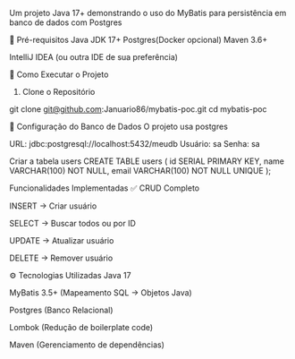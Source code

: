Um projeto Java 17+ demonstrando o uso do MyBatis para persistência em banco de dados com Postgres

📌 Pré-requisitos
Java JDK 17+
Postgres(Docker opcional)
Maven 3.6+

IntelliJ IDEA (ou outra IDE de sua preferência)

🚀 Como Executar o Projeto
1. Clone o Repositório

git clone git@github.com:Januario86/mybatis-poc.git
cd mybatis-poc

🔧 Configuração do Banco de Dados
O projeto usa postgres

URL: jdbc:postgresql://localhost:5432/meudb
Usuário: sa
Senha: sa

Criar a  tabela users 
CREATE TABLE users (
    id SERIAL PRIMARY KEY,
    name VARCHAR(100) NOT NULL,
    email VARCHAR(100) NOT NULL UNIQUE
);

 Funcionalidades Implementadas
✅ CRUD Completo

INSERT → Criar usuário

SELECT → Buscar todos ou por ID

UPDATE → Atualizar usuário

DELETE → Remover usuário

⚙️ Tecnologias Utilizadas
Java 17

MyBatis 3.5+ (Mapeamento SQL → Objetos Java)

Postgres (Banco Relacional)

Lombok (Redução de boilerplate code)

Maven (Gerenciamento de dependências)
